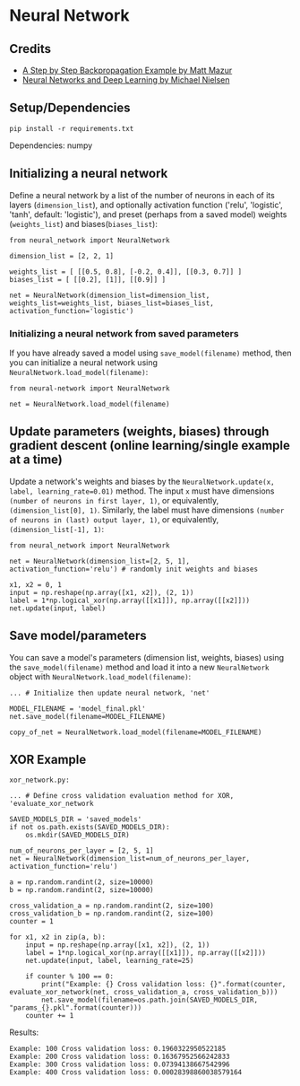 # Neural Network

## Credits
* [A Step by Step Backpropagation Example by Matt Mazur](https://mattmazur.com/2015/03/17/a-step-by-step-backpropagation-example/)
* [Neural Networks and Deep Learning by Michael Nielsen](http://neuralnetworksanddeeplearning.com/)

## Setup/Dependencies
```
pip install -r requirements.txt
```
Dependencies: numpy

## Initializing a neural network
Define a neural network by a list of the number of neurons in each of its layers (```dimension_list```), and optionally activation function ('relu', 'logistic', 'tanh', default: 'logistic'), and preset (perhaps from a saved model) weights (```weights_list```) and biases(```biases_list```):
```
from neural_network import NeuralNetwork

dimension_list = [2, 2, 1]

weights_list = [ [[0.5, 0.8], [-0.2, 0.4]], [[0.3, 0.7]] ]
biases_list = [ [[0.2], [1]], [[0.9]] ]

net = NeuralNetwork(dimension_list=dimension_list, weights_list=weights_list, biases_list=biases_list, activation_function='logistic')
```

### Initializing a neural network from saved parameters
If you have already saved a model using ```save_model(filename)``` method, then you can initialize a neural network using ```NeuralNetwork.load_model(filename)```:
```
from neural-network import NeuralNetwork

net = NeuralNetwork.load_model(filename)
```

## Update parameters (weights, biases) through gradient descent (online learning/single example at a time)
Update a network's weights and biases by the ```NeuralNetwork.update(x, label, learning_rate=0.01)``` method. The input ```x``` must have dimensions ```(number of neurons in first layer, 1)```, or equivalently, ```(dimension_list[0], 1)```. Similarly, the label must have dimensions ```(number of neurons in (last) output layer, 1)```, or equivalently, ```(dimension_list[-1], 1)```:
```
from neural_network import NeuralNetwork

net = NeuralNetwork(dimension_list=[2, 5, 1], activation_function='relu') # randomly init weights and biases

x1, x2 = 0, 1
input = np.reshape(np.array([x1, x2]), (2, 1))
label = 1*np.logical_xor(np.array([[x1]]), np.array([[x2]]))
net.update(input, label)
```

## Save model/parameters
You can save a model's parameters (dimension list, weights, biases) using the ```save_model(filename)``` method and load it into a new ```NeuralNetwork``` object with ```NeuralNetwork.load_model(filename)```:
```
... # Initialize then update neural network, 'net'

MODEL_FILENAME = 'model_final.pkl'
net.save_model(filename=MODEL_FILENAME)

copy_of_net = NeuralNetwork.load_model(filename=MODEL_FILENAME)
```

## XOR Example
```
xor_network.py:
```
```
... # Define cross validation evaluation method for XOR, 'evaluate_xor_network

SAVED_MODELS_DIR = 'saved_models'
if not os.path.exists(SAVED_MODELS_DIR):
    os.mkdir(SAVED_MODELS_DIR)

num_of_neurons_per_layer = [2, 5, 1]
net = NeuralNetwork(dimension_list=num_of_neurons_per_layer, activation_function='relu')

a = np.random.randint(2, size=10000)
b = np.random.randint(2, size=10000)

cross_validation_a = np.random.randint(2, size=100)
cross_validation_b = np.random.randint(2, size=100)
counter = 1

for x1, x2 in zip(a, b):
    input = np.reshape(np.array([x1, x2]), (2, 1))
    label = 1*np.logical_xor(np.array([[x1]]), np.array([[x2]]))
    net.update(input, label, learning_rate=25)

    if counter % 100 == 0: 
        print("Example: {} Cross validation loss: {}".format(counter, evaluate_xor_network(net, cross_validation_a, cross_validation_b)))
        net.save_model(filename=os.path.join(SAVED_MODELS_DIR, "params_{}.pkl".format(counter)))
    counter += 1
```

Results:
```
Example: 100 Cross validation loss: 0.1960322950522185
Example: 200 Cross validation loss: 0.16367952566242833
Example: 300 Cross validation loss: 0.07394138667542996
Example: 400 Cross validation loss: 0.00028398860038579164
```